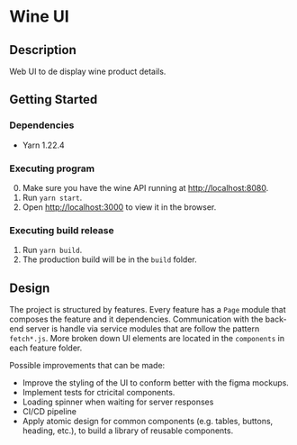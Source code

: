 # Wine UI

## Description
Web UI to de display wine product details.

## Getting Started
### Dependencies
* Yarn 1.22.4

### Executing program
0. Make sure you have the wine API running at [http://localhost:8080](http://localhost:8080).
1. Run `yarn start`.
2. Open [http://localhost:3000](http://localhost:3000) to view it in the browser.

### Executing build release
1. Run `yarn build`.
2. The production build will be in the `build` folder.

## Design
The project is structured by features. Every feature has a `Page` module that composes the feature and it dependencies. Communication with the back-end server is handle via service modules that are follow the pattern `fetch*.js`. More broken down UI elements are located in the `components` in each feature folder.

Possible improvements that can be made:
- Improve the styling of the UI to conform better with the figma mockups.
- Implement tests for ctricital components.
- Loading spinner when waiting for server responses
- CI/CD pipeline
- Apply atomic design for common components (e.g. tables, buttons, heading, etc.), to build a library of reusable components.